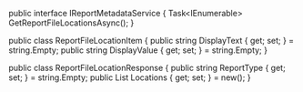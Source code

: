 public interface IReportMetadataService
{
    Task<IEnumerable<ReportFileLocationResponse>> GetReportFileLocationsAsync();
}






public class ReportFileLocationItem
{
    public string DisplayText { get; set; } = string.Empty;
    public string DisplayValue { get; set; } = string.Empty;
}



public class ReportFileLocationResponse
{
    public string ReportType { get; set; } = string.Empty;
    public List<ReportFileLocationItem> Locations { get; set; } = new();
}